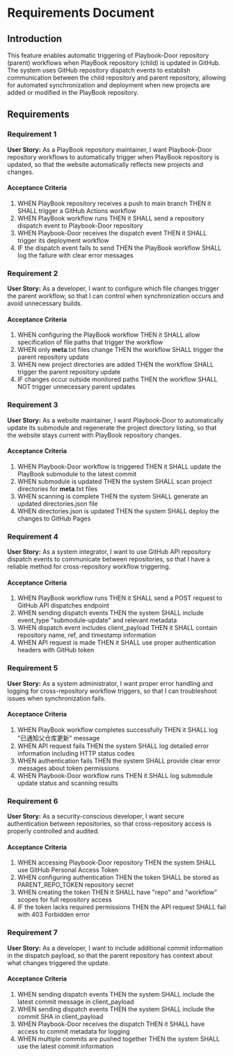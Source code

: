 # Requirements Document

## Introduction

This feature enables automatic triggering of Playbook-Door repository (parent) workflows when PlayBook repository (child) is updated in GitHub. The system uses GitHub repository dispatch events to establish communication between the child repository and parent repository, allowing for automated synchronization and deployment when new projects are added or modified in the PlayBook repository.

## Requirements

### Requirement 1

**User Story:** As a PlayBook repository maintainer, I want Playbook-Door repository workflows to automatically trigger when PlayBook repository is updated, so that the website automatically reflects new projects and changes.

#### Acceptance Criteria

1. WHEN PlayBook repository receives a push to main branch THEN it SHALL trigger a GitHub Actions workflow
2. WHEN PlayBook workflow runs THEN it SHALL send a repository dispatch event to Playbook-Door repository
3. WHEN Playbook-Door receives the dispatch event THEN it SHALL trigger its deployment workflow
4. IF the dispatch event fails to send THEN the PlayBook workflow SHALL log the failure with clear error messages

### Requirement 2

**User Story:** As a developer, I want to configure which file changes trigger the parent workflow, so that I can control when synchronization occurs and avoid unnecessary builds.

#### Acceptance Criteria

1. WHEN configuring the PlayBook workflow THEN it SHALL allow specification of file paths that trigger the workflow
2. WHEN only __meta__.txt files change THEN the workflow SHALL trigger the parent repository update
3. WHEN new project directories are added THEN the workflow SHALL trigger the parent repository update
4. IF changes occur outside monitored paths THEN the workflow SHALL NOT trigger unnecessary parent updates

### Requirement 3

**User Story:** As a website maintainer, I want Playbook-Door to automatically update its submodule and regenerate the project directory listing, so that the website stays current with PlayBook repository changes.

#### Acceptance Criteria

1. WHEN Playbook-Door workflow is triggered THEN it SHALL update the PlayBook submodule to the latest commit
2. WHEN submodule is updated THEN the system SHALL scan project directories for __meta__.txt files
3. WHEN scanning is complete THEN the system SHALL generate an updated directories.json file
4. WHEN directories.json is updated THEN the system SHALL deploy the changes to GitHub Pages

### Requirement 4

**User Story:** As a system integrator, I want to use GitHub API repository dispatch events to communicate between repositories, so that I have a reliable method for cross-repository workflow triggering.

#### Acceptance Criteria

1. WHEN PlayBook workflow runs THEN it SHALL send a POST request to GitHub API dispatches endpoint
2. WHEN sending dispatch events THEN the system SHALL include event_type "submodule-update" and relevant metadata
3. WHEN dispatch event includes client_payload THEN it SHALL contain repository name, ref, and timestamp information
4. WHEN API request is made THEN it SHALL use proper authentication headers with GitHub token

### Requirement 5

**User Story:** As a system administrator, I want proper error handling and logging for cross-repository workflow triggers, so that I can troubleshoot issues when synchronization fails.

#### Acceptance Criteria

1. WHEN PlayBook workflow completes successfully THEN it SHALL log "已通知父仓库更新" message
2. WHEN API request fails THEN the system SHALL log detailed error information including HTTP status codes
3. WHEN authentication fails THEN the system SHALL provide clear error messages about token permissions
4. WHEN Playbook-Door workflow runs THEN it SHALL log submodule update status and scanning results

### Requirement 6

**User Story:** As a security-conscious developer, I want secure authentication between repositories, so that cross-repository access is properly controlled and audited.

#### Acceptance Criteria

1. WHEN accessing Playbook-Door repository THEN the system SHALL use GitHub Personal Access Token
2. WHEN configuring authentication THEN the token SHALL be stored as PARENT_REPO_TOKEN repository secret
3. WHEN creating the token THEN it SHALL have "repo" and "workflow" scopes for full repository access
4. IF the token lacks required permissions THEN the API request SHALL fail with 403 Forbidden error

### Requirement 7

**User Story:** As a developer, I want to include additional commit information in the dispatch payload, so that the parent repository has context about what changes triggered the update.

#### Acceptance Criteria

1. WHEN sending dispatch events THEN the system SHALL include the latest commit message in client_payload
2. WHEN sending dispatch events THEN the system SHALL include the commit SHA in client_payload
3. WHEN Playbook-Door receives the dispatch THEN it SHALL have access to commit metadata for logging
4. WHEN multiple commits are pushed together THEN the system SHALL use the latest commit information